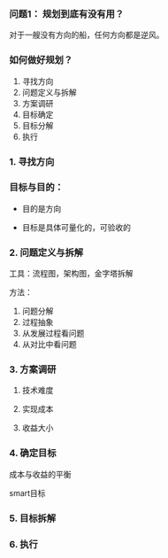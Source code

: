 ### 问题1： 规划到底有没有用？

对于一艘没有方向的船，任何方向都是逆风。



### 如何做好规划？

1. 寻找方向
2. 问题定义与拆解
3. 方案调研
4. 目标确定
5. 目标分解
6. 执行





### 1. 寻找方向

### 目标与目的：

+ 目的是方向

+ 目标是具体可量化的，可验收的



### 2. 问题定义与拆解

工具：流程图，架构图，金字塔拆解

方法：

1. 问题分解
2. 过程抽象
3. 从发展过程看问题
4. 从对比中看问题



### 3. 方案调研

1. 技术难度

2. 实现成本

3. 收益大小

   

### 4. 确定目标

成本与收益的平衡

smart目标

### 5. 目标拆解

### 6. 执行

